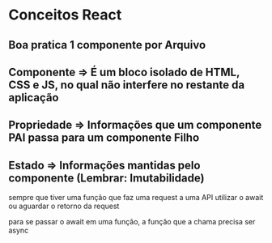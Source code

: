 # Conceitos React

## Boa pratica 1 componente por Arquivo
## Componente => É um bloco isolado de HTML, CSS e JS, no qual não interfere no restante da aplicação
## Propriedade => Informações que um componente PAI passa para um componente Filho
## Estado => Informações mantidas pelo componente (Lembrar: Imutabilidade)

sempre que tiver uma função que faz uma request a uma API utilizar o await ou aguardar o retorno da request

para se passar o await em uma função, a função que a chama precisa ser async